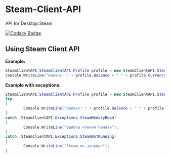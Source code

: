 # Steam-Client-API
API for Desktop Steam

[![Codacy Badge](https://app.codacy.com/project/badge/Grade/dd1774b107464d3e9f4805df8ecdf135)](https://www.codacy.com/gh/Nekiplay/Steam-Client-API/dashboard?utm_source=github.com&amp;utm_medium=referral&amp;utm_content=Nekiplay/Steam-Client-API&amp;utm_campaign=Badge_Grade)

## Using Steam Client API

**Example:**
```C#
SteamClientAPI.SteamClientAPI.Profile profile = new SteamClientAPI.SteamClientAPI.Profile();
Console.WriteLine("Баланс: " + profile.Balance + " " + profile.Currency);
```

**Example with exceptions:**
```C#
SteamClientAPI.SteamClientAPI.Profile profile = new SteamClientAPI.SteamClientAPI.Profile();
try
{
        Console.WriteLine("Баланс: " + profile.Balance + " " + profile.Currency);
}
catch (SteamClientAPI.Exceptions.SteamMemoryRead)
{
        Console.WriteLine("Ошибка чтения памяти");
}
catch (SteamClientAPI.Exceptions.SteamNotRunning)
{
        Console.WriteLine("Steam не запущен");
}
```
